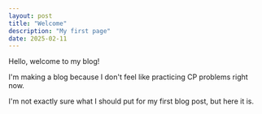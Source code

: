 ```yaml
---
layout: post
title: "Welcome"
description: "My first page"
date: 2025-02-11
---
```


Hello, welcome to my blog!

I'm making a blog because I don't feel like practicing CP problems right now.

I'm not exactly sure what I should put for my first blog post, but here it is.
